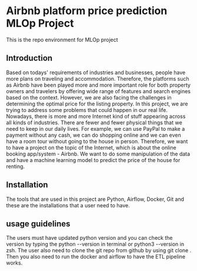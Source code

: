 # Airbnb platform price prediction MLOp Project
This is the repo environment for MLOp project
## Introduction
Based on todays' requirements of industries and businesses, people have more plans on traveling and accommodation. Therefore, the platforms such as Airbnb have been played more and more important role for both property owners and travelers by offering wide range of features and search engines based on the context. However, we are also facing the challenges in determining the optimal price for the listing property. In this project, we are trying to address some problems that could happen in our real life. Nowadays, there is more and more Internet kind of stuff appearing across all kinds of industries. There are fewer and fewer physical things that we need to keep in our daily lives. For example, we can use PayPal to make a payment without any cash, we can do shopping online and we can even have a room tour without going to the house in person. Therefore, we want to have a project on the topic of the Internet, which is about the online booking app/system - Airbnb. We want to do some manipulation of the data and have a machine learning model to predict the price of the house for renting.
## Installation
The tools that are used in this project are Python, Airflow, Docker, Git and these are the installations that a user need to have.
## usage guidelines
The users must have updated python version and you can check the version by typing the python --version in terminal or python3 --version in zsh. The user also need to clone the git repo from github by using git clone . Then you also need to run the docker and airflow to have the ETL pipeline works. 
